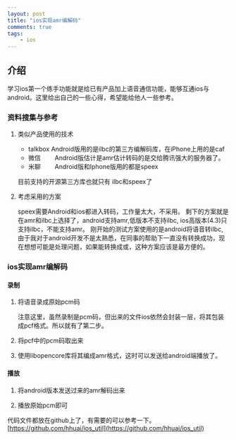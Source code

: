 ```yaml
---
layout: post
title: "ios实现amr编解码"
comments: true
tags: 
    - ios
---
```


## 介绍

学习ios第一个练手功能就是给已有产品加上语音通信功能，能够互通ios与android。这里给出自己的一些心得，希望能给他人一些参考。

### 资料搜集与参考

1. 类似产品使用的技术

    * talkbox Android版用的是ilbc的第三方编解码库，在iPhone上用的是caf
    * 微信　　 Android版估计是amr估计转码的是交给腾讯强大的服务器了。
    * 米聊　　 Android版和Iphone版用的都是speex

    目前支持的开源第三方库也就只有 ilbc和speex了

2. 考虑采用的方案

   speex需要Android和ios都进入转码，工作量太大，不采用。
剩下的方案就是在amr和ilbc上选择了，android支持amr,低版本不支持ilbc, ios高版本(4.3)只支持ilbc，不能支持amr。
刚开始的测试方案使用的是android将语音转ilbc, 由于我对于android开发不是太熟悉，在同事的帮助下一直没有转换成功，现在想想可能是处理问题，如果能转换成或，这种方案应该是最方便的。

### ios实现amr编解码

#### 录制

1. 将语音录成原始pcm码
   
   注意这里，虽然录制是pcm码，但出来的文件ios依然会封装一层，将其包装成pcf格式。所以就有了第二步。

2. 将pcf中的pcm码取出来

3. 使用libopencore库将其编成amr格式，这时可以发送给android端播放了。

#### 播放

1. 将android版本发送过来的amr解码出来

2. 播放原始pcm即可

代码文件都放在github上了，有需要的可以参考一下。
[https://github.com/hhuai/ios_util](https://github.com/hhuai/ios_util)
